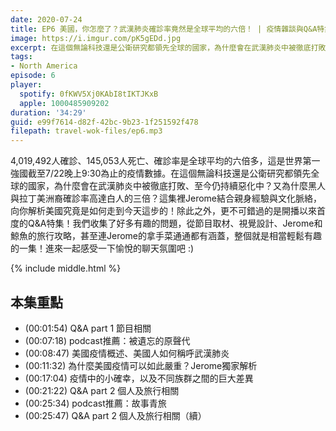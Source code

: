 ```yaml
---
date: 2020-07-24
title: EP6 美國，你怎麼了？武漢肺炎確診率竟然是全球平均的六倍！ | 疫情雜談與Q&A特集！
image: https://i.imgur.com/pK5gEDd.jpg
excerpt: 在這個無論科技還是公衛研究都領先全球的國家，為什麼會在武漢肺炎中被徹底打敗、至今仍持續惡化中？又為什麼黑人與拉丁美洲裔確診率高達白人的三倍？
tags:
- North America
episode: 6
player:
  spotify: 0fKWV5Xj0KAbI8tIKTJKxB
  apple: 1000485909202
duration: '34:29'
guid: e99f7614-d82f-42bc-9b23-1f251592f478
filepath: travel-wok-files/ep6.mp3
---
```


4,019,492人確診、145,053人死亡、確診率是全球平均的六倍多，這是世界第一強國截至7/22晚上9:30為止的疫情數據。在這個無論科技還是公衛研究都領先全球的國家，為什麼會在武漢肺炎中被徹底打敗、至今仍持續惡化中？又為什麼黑人與拉丁美洲裔確診率高達白人的三倍？這集裡Jerome結合親身經驗與文化脈絡，向你解析美國究竟是如何走到今天這步的！除此之外，更不可錯過的是開播以來首度的Q&A特集！我們收集了好多有趣的問題，從節目取材、視覺設計、Jerome和鯨魚的旅行攻略，甚至連Jerome的拿手菜通通都有涵蓋，整個就是相當輕鬆有趣的一集！進來一起感受一下愉悅的聊天氛圍吧 :)

{% include middle.html %}

## 本集重點
* (00:01:54) Q&A part 1 節目相關
* (00:07:18) podcast推薦：被遺忘的原聲代
* (00:08:47) 美國疫情概述、美國人如何稱呼武漢肺炎
* (00:11:32) 為什麼美國疫情可以如此嚴重？Jerome獨家解析
* (00:17:04) 疫情中的小確幸，以及不同族群之間的巨大差異
* (00:21:22) Q&A part 2 個人及旅行相關
* (00:25:34) podcast推薦：故事青旅
* (00:25:47) Q&A part 2 個人及旅行相關（續）
